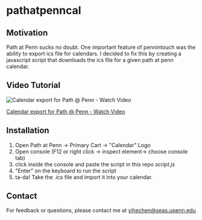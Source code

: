 # pathatpenncal

## Motivation

Path at Penn sucks no doubt. One important feature of pennintouch was the ability to export ics file for calendars. I decided to fix this by creating a javascript script that downloads the ics file for a given path at penn calendar.
## Video Tutorial
![Calendar export for Path @ Penn - Watch Video](https://cdn.loom.com/sessions/thumbnails/69b23257cc324d7bb49c0ffb580dcea2-with-play.gif "Calendar export for Path @ Penn")

[Calendar export for Path @ Penn - Watch Video](https://www.loom.com/share/69b23257cc324d7bb49c0ffb580dcea2)


## Installation
1. Open Path at Penn -> Primary Cart -> "Calendar" Logo
2. Open console (F12 or right click -> inspect element-> choose console tab)
3. click inside the console and paste the script in this repo *script.js*
4. "Enter” on the keyboard to run the script
5. ta-da! Take the .ics file and import it into your calendar.

## Contact
For feedback or questions, please contact me at yihechen@seas.upenn.edu